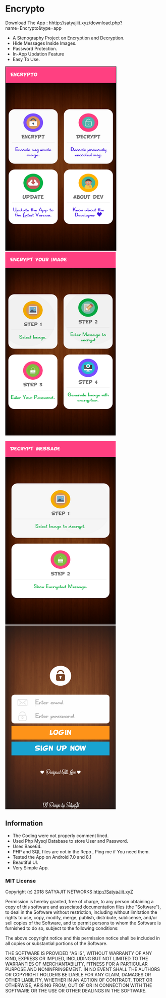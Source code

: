 # Encrypto

Download The App :
hhttp://satyajiit.xyz/download.php?name=Encrypto&type=app

* A Stenography Project on Encryption and Decryption.
* Hide Messages Inside Images.
* Password Protection.
* In-App Updation Feature
* Easy To Use.

<img src="/Screenshots/Encrypto1.jpg" height="583" width="350" border="1px"/>&nbsp;
<img src="/Screenshots/Encrypto2.jpg" height="583" width="350" />&nbsp;

<img src="/Screenshots/Encrypto3.jpg" height="583" width="350" />&nbsp;
<img src="/Screenshots/Encrypto4.jpg" height="583" width="350" />&nbsp;

## Information

* The Coding were not properly comment lined.
* Used Php Mysql Database to store User and Password.
* Uses Base64.
* PHP and SQL files are not in the Repo , Ping me if You need them.
* Tested the App on Android 7.0 and 8.1
* Beautiful UI.
* Very Simple App.




### MIT License

Copyright (c) 2018 SATYAJIT NETWORKS http://SatyaJiit.xyZ

Permission is hereby granted, free of charge, to any person obtaining a copy
of this software and associated documentation files (the "Software"), to deal
in the Software without restriction, including without limitation the rights
to use, copy, modify, merge, publish, distribute, sublicense, and/or sell
copies of the Software, and to permit persons to whom the Software is
furnished to do so, subject to the following conditions:

The above copyright notice and this permission notice shall be included in all
copies or substantial portions of the Software.

THE SOFTWARE IS PROVIDED "AS IS", WITHOUT WARRANTY OF ANY KIND, EXPRESS OR
IMPLIED, INCLUDING BUT NOT LIMITED TO THE WARRANTIES OF MERCHANTABILITY,
FITNESS FOR A PARTICULAR PURPOSE AND NONINFRINGEMENT. IN NO EVENT SHALL THE
AUTHORS OR COPYRIGHT HOLDERS BE LIABLE FOR ANY CLAIM, DAMAGES OR OTHER
LIABILITY, WHETHER IN AN ACTION OF CONTRACT, TORT OR OTHERWISE, ARISING FROM,
OUT OF OR IN CONNECTION WITH THE SOFTWARE OR THE USE OR OTHER DEALINGS IN THE
SOFTWARE.
